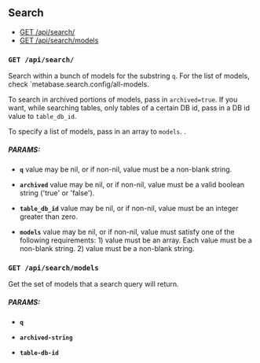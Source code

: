 ## Search

  - [GET /api/search/](#get-apisearch)
  - [GET /api/search/models](#get-apisearchmodels)

### `GET /api/search/`

Search within a bunch of models for the substring `q`.
  For the list of models, check `metabase.search.config/all-models.

  To search in archived portions of models, pass in `archived=true`.
  If you want, while searching tables, only tables of a certain DB id,
  pass in a DB id value to `table_db_id`.

  To specify a list of models, pass in an array to `models`.
  .

##### PARAMS:

*  **`q`** value may be nil, or if non-nil, value must be a non-blank string.

*  **`archived`** value may be nil, or if non-nil, value must be a valid boolean string ('true' or 'false').

*  **`table_db_id`** value may be nil, or if non-nil, value must be an integer greater than zero.

*  **`models`** value may be nil, or if non-nil, value must satisfy one of the following requirements: 1) value must be an array. Each value must be a non-blank string. 2) value must be a non-blank string.

### `GET /api/search/models`

Get the set of models that a search query will return.

##### PARAMS:

*  **`q`** 

*  **`archived-string`** 

*  **`table-db-id`**